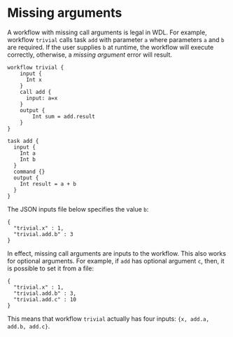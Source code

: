 # Missing arguments

A workflow with missing call arguments is legal in WDL. For example,
workflow `trivial` calls task `add` with parameter `a` where
parameters `a` and `b` are required. If the user supplies
`b` at runtime, the workflow will execute correctly, otherwise, a
*missing argument* error will result.

```
workflow trivial {
    input {
      Int x
    }
    call add {
      input: a=x
    }
    output {
        Int sum = add.result
    }
}

task add {
  input {
    Int a
    Int b
  }
  command {}
  output {
    Int result = a + b
  }
}
```

The JSON inputs file below specifies the value `b`:
```
{
  "trivial.x" : 1,
  "trivial.add.b" : 3
}
```

In effect, missing call arguments are inputs to the workflow. This
also works for optional arguments. For example, if `add` has optional
argument `c`, then, it is possible to set it from a file:
```
{
  "trivial.x" : 1,
  "trivial.add.b" : 3,
  "trivial.add.c" : 10
}
```

This means that workflow `trivial` actually has four inputs: `{x, add.a, add.b, add.c}`.
